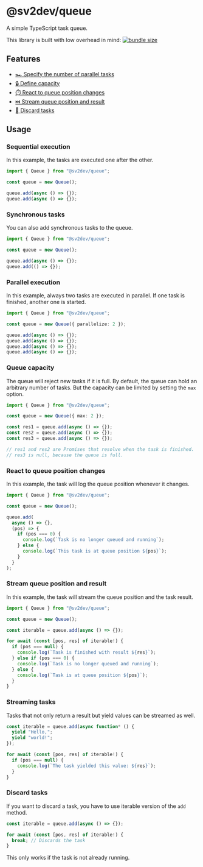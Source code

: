 # @sv2dev/queue

A simple TypeScript task queue.

This library is built with low overhead in mind: [![bundle size](https://badgen.net/bundlephobia/minzip/@sv2dev/queue)](https://bundlephobia.com/package/@sv2dev/queue)

## Features

- [🏎️ Specify the number of parallel tasks](#parallel-execution)
- [🔒 Define capacity](#queue-capacity)
- [⏱️ React to queue position changes](#react-to-queue-position-changes)
- [⏭️ Stream queue position and result](#stream-queue-position-and-result)
- [🚫 Discard tasks](#discard-tasks)

## Usage

### Sequential execution

In this example, the tasks are executed one after the other.

```ts
import { Queue } from "@sv2dev/queue";

const queue = new Queue();

queue.add(async () => {});
queue.add(async () => {});
```

### Synchronous tasks

You can also add synchronous tasks to the queue.

```ts
import { Queue } from "@sv2dev/queue";

const queue = new Queue();

queue.add(async () => {});
queue.add(() => {});
```

### Parallel execution

In this example, always two tasks are executed in parallel. If one task is finished, another one is started.

```ts
import { Queue } from "@sv2dev/queue";

const queue = new Queue({ parallelize: 2 });

queue.add(async () => {});
queue.add(async () => {});
queue.add(async () => {});
queue.add(async () => {});
```

### Queue capacity

The queue will reject new tasks if it is full. By default, the queue can hold an arbitrary number of tasks.
But the capacity can be limited by setting the `max` option.

```ts
import { Queue } from "@sv2dev/queue";

const queue = new Queue({ max: 2 });

const res1 = queue.add(async () => {});
const res2 = queue.add(async () => {});
const res3 = queue.add(async () => {});

// res1 and res2 are Promises that resolve when the task is finished.
// res3 is null, because the queue is full.
```

### React to queue position changes

In this example, the task will log the queue position whenever it changes.

```ts
import { Queue } from "@sv2dev/queue";

const queue = new Queue();

queue.add(
  async () => {},
  (pos) => {
    if (pos === 0) {
      console.log(`Task is no longer queued and running`);
    } else {
      console.log(`This task is at queue position ${pos}`);
    }
  }
);
```

### Stream queue position and result

In this example, the task will stream the queue position and the task result.

```ts
import { Queue } from "@sv2dev/queue";

const queue = new Queue();

const iterable = queue.add(async () => {});

for await (const [pos, res] of iterable!) {
  if (pos === null) {
    console.log(`Task is finished with result ${res}`);
  } else if (pos === 0) {
    console.log(`Task is no longer queued and running`);
  } else {
    console.log(`Task is at queue position ${pos}`);
  }
}
```

### Streaming tasks

Tasks that not only return a result but yield values can be streamed as well.

```ts
const iterable = queue.add(async function* () {
  yield "Hello,";
  yield "world!";
});

for await (const [pos, res] of iterable!) {
  if (pos === null) {
    console.log(`The task yielded this value: ${res}`);
  }
}
```

### Discard tasks

If you want to discard a task, you have to use iterable version of the `add` method.

```ts
const iterable = queue.add(async () => {});

for await (const [pos, res] of iterable!) {
  break; // Discards the task
}
```

This only works if the task is not already running.
